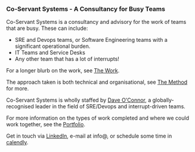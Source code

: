 ### Co-Servant Systems - A Consultancy for Busy Teams

Co-Servant Systems is a consultancy and advisory for the work of teams that are busy. These can include:

 - SRE and Devops teams, or Software Engineering teams with a significant operational burden.
 - IT Teams and Service Desks
 - Any other team that has a lot of interrupts!

For a longer blurb on the work, see [The Work](/why/).

The approach taken is both technical and organisational, see [The Method](/how/) for more.


Co-Servant Systems is wholly staffed by [Dave O'Connor](https://log.andvari.net/pages/about.html), a globally-recognised leader in the field of SRE/Devops and interrupt-driven teams.

For more information on the types of work completed and where we could work together, see the [Portfolio](/what/).

Get in touch via [LinkedIn](https://www.linkedin.com/in/gerrowadat/), e-mail at info@, or schedule some time in [calendly](https://calendly.com/andvarienterprises/initial-outreach).
